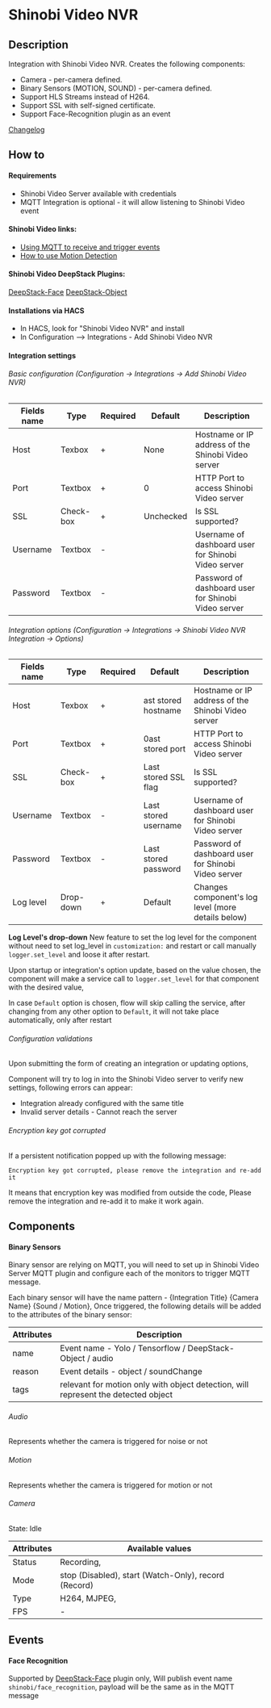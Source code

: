 # Shinobi Video NVR

## Description

Integration with Shinobi Video NVR. Creates the following components:

* Camera - per-camera defined.
* Binary Sensors (MOTION, SOUND) - per-camera defined.
* Support HLS Streams instead of H264.
* Support SSL with self-signed certificate.
* Support Face-Recognition plugin as an event

[Changelog](https://github.com/elad-bar/ha-shinobi/blob/master/CHANGELOG.md)

## How to

#### Requirements
- Shinobi Video Server available with credentials
- MQTT Integration is optional - it will allow listening to Shinobi Video event

#### Shinobi Video links:
- [Using MQTT to receive and trigger events](https://hub.shinobi.video/articles/view/xEMps3O4y4VEaYk)
- [How to use Motion Detection](https://hub.shinobi.video/articles/view/LKdcgcgWy9RJfUh)

#### Shinobi Video DeepStack Plugins:
[DeepStack-Face](https://github.com/elad-bar/shinobi-deepstack-face)
[DeepStack-Object](https://github.com/elad-bar/shinobi-deepstack-object)

#### Installations via HACS
- In HACS, look for "Shinobi Video NVR" and install
- In Configuration --> Integrations - Add Shinobi Video NVR

#### Integration settings
###### Basic configuration (Configuration -> Integrations -> Add Shinobi Video NVR)
Fields name | Type | Required | Default | Description
--- | --- | --- | --- | --- |
Host | Texbox | + | None | Hostname or IP address of the Shinobi Video server
Port | Textbox | + | 0 | HTTP Port to access Shinobi Video server
SSL | Check-box | + | Unchecked | Is SSL supported?
Username | Textbox | - | | Username of dashboard user for Shinobi Video server
Password | Textbox | - | | Password of dashboard user for Shinobi Video server

###### Integration options (Configuration -> Integrations -> Shinobi Video NVR Integration -> Options)
Fields name | Type | Required | Default | Description
--- | --- | --- | --- | --- |
Host | Texbox | + | ast stored hostname | Hostname or IP address of the Shinobi Video server
Port | Textbox | + | 0ast stored port | HTTP Port to access Shinobi Video server
SSL | Check-box | + | Last stored SSL flag | Is SSL supported?
Username | Textbox | - | Last stored username | Username of dashboard user for Shinobi Video server
Password | Textbox | - | Last stored password | Password of dashboard user for Shinobi Video server
Log level | Drop-down | + | Default | Changes component's log level (more details below)

**Log Level's drop-down**
New feature to set the log level for the component without need to set log_level in `customization:` and restart or call manually `logger.set_level` and loose it after restart.

Upon startup or integration's option update, based on the value chosen, the component will make a service call to `logger.set_level` for that component with the desired value,

In case `Default` option is chosen, flow will skip calling the service, after changing from any other option to `Default`, it will not take place automatically, only after restart

###### Configuration validations
Upon submitting the form of creating an integration or updating options,

Component will try to log in into the Shinobi Video server to verify new settings, following errors can appear:
- Integration already configured with the same title
- Invalid server details - Cannot reach the server

###### Encryption key got corrupted
If a persistent notification popped up with the following message:
```
Encryption key got corrupted, please remove the integration and re-add it
```

It means that encryption key was modified from outside the code,
Please remove the integration and re-add it to make it work again.

## Components

#### Binary Sensors
Binary sensor are relying on MQTT, you will need to set up in Shinobi Video Server MQTT plugin and configure each of the monitors to trigger MQTT message.

Each binary sensor will have the name pattern - {Integration Title} {Camera Name} {Sound / Motion},
Once triggered, the following details will be added to the attributes of the binary sensor:

Attributes | Description |
--- | --- |
name | Event name - Yolo / Tensorflow / DeepStack-Object / audio
reason | Event details - object / soundChange
tags | relevant for motion only with object detection, will represent the detected object


###### Audio
Represents whether the camera is triggered for noise or not

###### Motion
Represents whether the camera is triggered for motion or not

###### Camera
State: Idle

Attributes | Available values |
--- | --- |
Status | Recording,
Mode | stop (Disabled), start (Watch-Only), record (Record)
Type | H264, MJPEG,
FPS | -

## Events

#### Face Recognition
Supported by [DeepStack-Face](https://github.com/elad-bar/shinobi-deepstack-face) plugin only,
Will publish event name `shinobi/face_recognition`, payload will be the same as in the MQTT message
